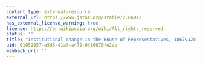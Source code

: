 ```yaml
---
content_type: external-resource
external_url: https://www.jstor.org/stable/2586012
has_external_license_warning: true
license: https://en.wikipedia.org/wiki/All_rights_reserved
status: ''
title: "Institutional change in the House of Representatives, 1867\u20131998"
uid: 61952857-e5d6-41af-a472-9f16670fe2ab
wayback_url: ''
---
```

